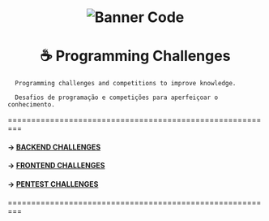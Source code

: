 
<h1 align="center">
    <img alt="Banner Code" src="https://github.com/michelbernardods/programming-challenges/blob/master/img/banner.jpeg"  />
</h1>


<h1 align="center">
    ☕ Programming Challenges
</h1>


      Programming challenges and competitions to improve knowledge.
      
      Desafios de programação e competições para aperfeiçoar o conhecimento.
      

=========================================================


 #### -> [BACKEND CHALLENGES](BACKEND-CHALLENGES.md)

 #### -> [FRONTEND CHALLENGES](FRONTEND-CHALLENGES.md)
 
 #### -> [PENTEST CHALLENGES](PENTEST-CHALLENGES.md)


=========================================================

